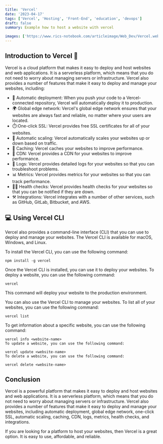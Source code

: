 ```yaml
---
title: 'Vercel'
date: '2023-04-17'
tags: ['Vercel', 'Hosting', 'Front-End', 'education', 'devops']
draft: false
summary: Example how to host a website with vercel

images: ['https://www.rics-notebook.com/articleimage/Web_Dev/Vercel.webp']
---
```


## Introduction to Vercel 🚀

Vercel is a cloud platform that makes it easy to deploy and host websites and web applications. It is a serverless platform, which means that you do not need to worry about managing servers or infrastructure. Vercel also provides a number of features that make it easy to deploy and manage your websites, including:

- 📩 Automatic deployment: When you push your code to a Vercel-connected repository, Vercel will automatically deploy it to production.
- 🌍 Global edge network: Vercel's global edge network ensures that your websites are always fast and reliable, no matter where your users are located.
- ⏱️:One-click SSL: Vercel provides free SSL certificates for all of your websites.
- 🚦 Automatic scaling: Vercel automatically scales your websites up or down based on traffic.
- 💽 Caching: Vercel caches your websites to improve performance.
- 🚚 CDN: Vercel provides a CDN for your websites to improve performance.
- 📝 Logs: Vercel provides detailed logs for your websites so that you can troubleshoot problems.
- 📊 Metrics: Vercel provides metrics for your websites so that you can track performance.
- 🧑‍⚕️ Health checks: Vercel provides health checks for your websites so that you can be notified if they are down.
- ⚒️ Integrations: Vercel integrates with a number of other services, such as GitHub, GitLab, Bitbucket, and AWS.

## :computer: Using Vercel CLI

Vercel also provides a command-line interface (CLI) that you can use to deploy and manage your websites. The Vercel CLI is available for macOS, Windows, and Linux.

To install the Vercel CLI, you can use the following command:

```
npm install -g vercel
```

Once the Vercel CLI is installed, you can use it to deploy your websites. To deploy a website, you can use the following command:

```
vercel
```

This command will deploy your website to the production environment.

You can also use the Vercel CLI to manage your websites. To list all of your websites, you can use the following command:

```
vercel list
```

To get information about a specific website, you can use the following command:

```
vercel info <website-name>
To update a website, you can use the following command:
```

```
vercel update <website-name>
To delete a website, you can use the following command:
```

```
vercel delete <website-name>
```

## Conclusion

Vercel is a powerful platform that makes it easy to deploy and host websites and web applications. It is a serverless platform, which means that you do not need to worry about managing servers or infrastructure. Vercel also provides a number of features that make it easy to deploy and manage your websites, including automatic deployment, global edge network, one-click SSL, automatic scaling, caching, CDN, logs, metrics, health checks, and integrations.

If you are looking for a platform to host your websites, then Vercel is a great option. It is easy to use, affordable, and reliable.
